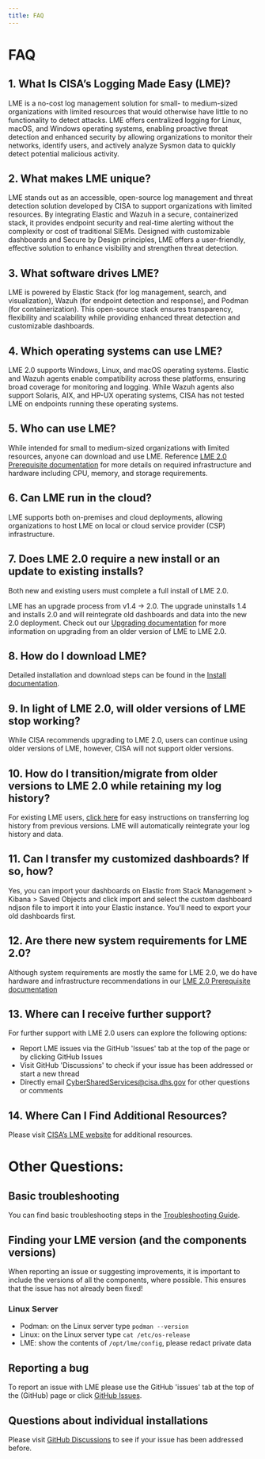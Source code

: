 ```yaml
---
title: FAQ
---
```


# FAQ

## 1. What Is CISA’s Logging Made Easy (LME)?

LME is a no-cost log management solution for small- to medium-sized organizations with limited resources that would otherwise have little to no functionality to detect attacks. LME offers centralized logging for Linux, macOS, and Windows operating systems, enabling proactive threat detection and enhanced security by allowing organizations to monitor their networks, identify users, and actively analyze Sysmon data to quickly detect potential malicious activity.

## 2. What makes LME unique?

LME stands out as an accessible, open-source log management and threat detection solution developed by CISA to support organizations with limited resources. By integrating Elastic and Wazuh in a secure, containerized stack, it provides endpoint security and real-time alerting without the complexity or cost of traditional SIEMs. Designed with customizable dashboards and Secure by Design principles, LME offers a user-friendly, effective solution to enhance visibility and strengthen threat detection.

## 3. What software drives LME?

LME is powered by Elastic Stack (for log management, search, and visualization), Wazuh (for endpoint detection and response), and Podman (for containerization). This open-source stack ensures transparency, flexibility and scalability while providing enhanced threat detection and customizable dashboards.

## 4. Which operating systems can use LME?

LME 2.0 supports Windows, Linux, and macOS operating systems. Elastic and Wazuh agents enable compatibility across these platforms, ensuring broad coverage for monitoring and logging. While Wazuh agents also support Solaris, AIX, and HP-UX operating systems, CISA has not tested LME on endpoints running these operating systems.

## 5. Who can use LME?

While intended for small to medium-sized organizations with limited resources, anyone can download and use LME. Reference [LME 2.0 Prerequisite documentation](/docs/markdown/prerequisites.md) for more details on required infrastructure and hardware including CPU, memory, and storage requirements.

## 6. Can LME run in the cloud?

LME supports both on-premises and cloud deployments, allowing organizations to host LME on local or cloud service provider (CSP) infrastructure.

## 7. Does LME 2.0 require a new install or an update to existing installs?

Both new and existing users must complete a full install of LME 2.0.

LME has an upgrade process from v1.4 -> 2.0. The upgrade uninstalls 1.4 and installs 2.0 and will reintegrate old dashboards and data into the new 2.0 deployment. Check out our [Upgrading documentation](https://cisagov.github.io/lme-docs/docs/markdown/maintenance/upgrading/) for more information on upgrading from an older version of LME to LME 2.0.

## 8. How do I download LME?

Detailed installation and download steps can be found in the [Install documentation](https://cisagov.github.io/lme-docs/docs/markdown/install/).

## 9.   In light of LME 2.0, will older versions of LME stop working? 

While CISA recommends upgrading to LME 2.0, users can continue using older versions of LME, however, CISA will not support older versions. 


## 10. How do I transition/migrate from older versions to LME 2.0 while retaining my log history?

For existing LME users, [click here](https://cisagov.github.io/lme-docs/docs/markdown/maintenance/upgrading/) for easy instructions on transferring log history from previous versions. LME will automatically reintegrate your log history and data.

## 11.  Can I transfer my customized dashboards? If so, how?

Yes, you can import your dashboards on Elastic from Stack Management > Kibana > Saved Objects and click import and select the custom dashboard ndjson file to import it into your Elastic instance. You'll need to export your old dashboards first. 

## 12. Are there new system requirements for LME 2.0?

Although system requirements are mostly the same for LME 2.0, we do have  hardware and infrastructure recommendations in our [LME 2.0 Prerequisite documentation](/docs/markdown/prerequisites.md)

## 13. Where can I receive further support?

For further support with LME 2.0 users can explore the following options:
  - Report LME issues via the GitHub 'Issues' tab at the top of the page or by clicking GitHub Issues
  - Visit GitHub 'Discussions' to check if your issue has been addressed or start a new thread
  - Directly email CyberSharedServices@cisa.dhs.gov for other questions or comments

## 14. Where Can I Find Additional Resources?

Please visit [CISA’s LME website](https://www.cisa.gov/resources-tools/services/logging-made-easy) for additional resources.

# Other Questions:
 
## Basic troubleshooting
You can find basic troubleshooting steps in the [Troubleshooting Guide](troubleshooting.md).

## Finding your LME version (and the components versions)
When reporting an issue or suggesting improvements, it is important to include the versions of all the components, where possible. This ensures that the issue has not already been fixed!

### Linux Server
* Podman: on the Linux server type ```podman --version```
* Linux: on the Linux server type ```cat /etc/os-release```
* LME: show the contents of ```/opt/lme/config```, please redact private data

## Reporting a bug
To report an issue with LME please use the GitHub 'issues' tab at the top of the (GitHub) page or click [GitHub Issues](https://github.com/cisagov/lme/issues).

## Questions about individual installations
Please visit [GitHub Discussions](https://github.com/cisagov/lme/discussions) to see if your issue has been addressed before.
